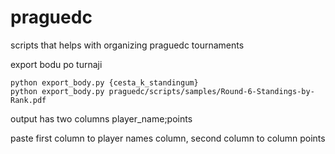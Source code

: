 # praguedc
scripts that helps with organizing praguedc tournaments

export bodu po turnaji
```
python export_body.py {cesta_k_standingum}
python export_body.py praguedc/scripts/samples/Round-6-Standings-by-Rank.pdf
```
output has two columns 
player_name;points

paste first column to player names column, second column to column points 
